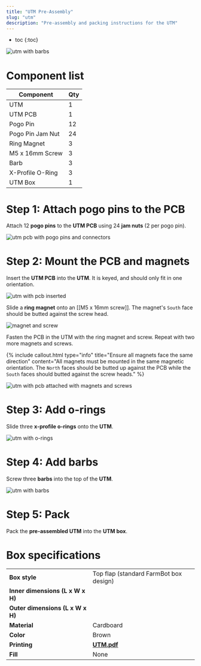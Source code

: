 ```yaml
---
title: "UTM Pre-Assembly"
slug: "utm"
description: "Pre-assembly and packing instructions for the UTM"
---
```


* toc
{:toc}


![utm with barbs](_images/utm_with_barbs.png)

# Component list

|Component                     |Qty  |
|------------------------------|-----|
|UTM                           |1
|UTM PCB                       |1
|Pogo Pin                      |12
|Pogo Pin Jam Nut              |24
|Ring Magnet                   |3
|M5 x 16mm Screw               |3
|Barb                          |3
|X-Profile O-Ring              |3
|UTM Box                       |1

# Step 1: Attach pogo pins to the PCB

Attach 12 **pogo pins** to the **UTM PCB** using 24 **jam nuts** (2 per pogo pin).

![utm pcb with pogo pins and connectors](_images/utm_pcb_with_pogo_pins_and_connectors.png)

# Step 2: Mount the PCB and magnets

Insert the **UTM PCB** into the **UTM**. It is keyed, and should only fit in one orientation.

![utm with pcb inserted](_images/utm_with_pcb_inserted.png)

Slide a **ring magnet** onto an [[M5 x 16mm screw]]. The magnet's `South` face should be butted against the screw head.

![magnet and screw](_images/magnet_and_screw.png)

Fasten the PCB in the UTM with the ring magnet and screw. Repeat with two more magnets and screws.

{%
include callout.html
type="info"
title="Ensure all magnets face the same direction"
content="All magnets must be mounted in the same magnetic orientation. The `North` faces should be butted up against the PCB while the `South` faces should butted against the screw heads."
%}

![utm with pcb attached with magnets and screws](_images/utm_with_pcb_attached_with_magnets_and_screws.png)

# Step 3: Add o-rings

Slide three **x-profile o-rings** onto the **UTM**.

![utm with o-rings](_images/utm_with_o-rings.png)

# Step 4: Add barbs

Screw three **barbs** into the top of the **UTM**.

![utm with barbs](_images/utm_with_barbs.png)

# Step 5: Pack

Pack the **pre-assembled UTM** into the **UTM box**.

# Box specifications

|                                |                              |
|--------------------------------|------------------------------|
|**Box style**                   |Top flap (standard FarmBot box design)
|**Inner dimensions (L x W x H)**|
|**Outer dimensions (L x W x H)**|
|**Material**                    |Cardboard
|**Color**                       |Brown
|**Printing**                    |**[UTM.pdf](http://docs.farm.bot)** <i class="fa fa-file-pdf-o">
|**Fill**                        |None
